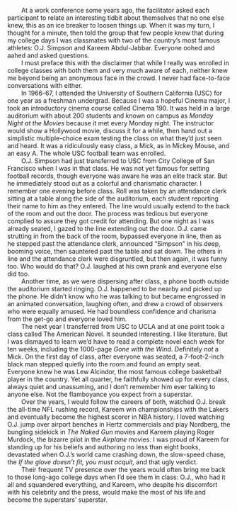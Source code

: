 &nbsp;&nbsp;&nbsp;&nbsp;&nbsp;&nbsp;&nbsp;&nbsp;At a work conference some years ago, the facilitator asked each participant to relate an interesting tidbit about themselves that no one else knew, this as an ice breaker to loosen things up. When it was my turn, I thought for a minute, then told the group that few people knew that during my college days I was classmates with two of the country’s most famous athletes: O.J. Simpson and Kareem Abdul-Jabbar. Everyone oohed and aahed and asked questions.
<br>&nbsp;&nbsp;&nbsp;&nbsp;&nbsp;&nbsp;&nbsp;&nbsp;I must preface this with the disclaimer that while I really was enrolled in college classes with both them and very much aware of each, neither knew me beyond being an anonymous face in the crowd. I never had face-to-face conversations with either.
<br>&nbsp;&nbsp;&nbsp;&nbsp;&nbsp;&nbsp;&nbsp;&nbsp;In 1966-67, I attended the University of Southern California (USC) for one year as a freshman undergrad. Because I was a hopeful Cinema major, I took an introductory cinema course called Cinema 190. It was held in a large auditorium with about 200 students and known on campus as _Monday Night at the Movies_ because it met every Monday night. The instructor would show a Hollywood movie, discuss it for a while, then hand out a simplistic multiple-choice exam testing the class on what they’d just seen and heard. It was a ridiculously easy class, a Mick, as in Mickey Mouse, and an easy A. The whole USC football team was enrolled.
<br>&nbsp;&nbsp;&nbsp;&nbsp;&nbsp;&nbsp;&nbsp;&nbsp;O.J. Simpson had just transferred to USC from City College of San Francisco when I was in that class. He was not yet famous for setting football records, though everyone was aware he was an elite track star. But he immediately stood out as a colorful and charismatic character. I remember one evening before class. Roll was taken by an attendance clerk sitting at a table along the side of the auditorium, each student reporting their name to him as they entered. The line would usually extend to the back of the room and out the door. The process was tedious but everyone complied to assure they got credit for attending. But one night as I was already seated, I gazed to the line extending out the door. O.J. came strutting in from the back of the room, bypassed everyone in line, then as he stepped past the attendance clerk, announced “Simpson” in his deep, booming voice, then sauntered past the table and sat down. The others in line and the attendance clerk were disgruntled, but then again, it was funny too. Who would do that? O.J. laughed at his own prank and everyone else did too.
<br>&nbsp;&nbsp;&nbsp;&nbsp;&nbsp;&nbsp;&nbsp;&nbsp;Another time, as we were dispersing after class, a phone booth outside the auditorium started ringing. O.J. happened to be nearby and picked up the phone. He didn’t know who he was talking to but became engrossed in an animated conversation, laughing often, and drew a crowd of observers who were equally amused. He had boundless confidence and charisma from the get-go and everyone loved him.
<br>&nbsp;&nbsp;&nbsp;&nbsp;&nbsp;&nbsp;&nbsp;&nbsp;The next year I transferred from USC to UCLA and at one point took a class called The American Novel. It sounded interesting. I like literature. But I was dismayed to learn we’d have to read a complete novel each week for ten weeks, including the 1000-page _Gone with the Wind_. Definitely _not_ a Mick. On the first day of class, after everyone was seated, a 7-foot-2-inch black man stepped quietly into the room and found an empty seat. Everyone knew he was Lew Alcindor, the most famous college basketball player in the country. Yet all quarter, he faithfully showed up for every class, always quiet and unassuming, and I don’t remember him ever talking to anyone else. Not the flamboyance you expect from a superstar.
<br>&nbsp;&nbsp;&nbsp;&nbsp;&nbsp;&nbsp;&nbsp;&nbsp;Over the years, I would follow the careers of both, watched O.J. break the all-time NFL rushing record, Kareem win championships with the Lakers and eventually become the highest scorer in NBA history. I loved watching O.J. jump over airport benches in Hertz commercials and play Nordberg, the bungling sidekick in _The Naked Gun_ movies and Kareem playing Roger Murdock, the bizarre pilot in the _Airplane_ movies. I was proud of Kareem for standing up for his beliefs and authoring no less than eight books, devastated when O.J.’s world came crashing down, the slow-speed chase, the _If the glove doesn’t fit, you must acquit,_ and that ugly verdict.
<br>&nbsp;&nbsp;&nbsp;&nbsp;&nbsp;&nbsp;&nbsp;&nbsp;Their frequent TV presence over the years would often bring me back to those long-ago college days when I’d see them in class: O.J., who had it all and squandered everything, and Kareem, who despite his discomfort with his celebrity and the press, would make the most of his life and become the superstars’ superstar.
